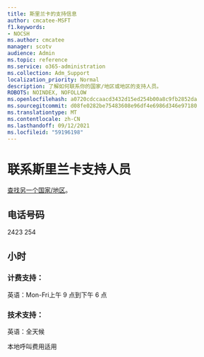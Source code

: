 ```yaml
---
title: 斯里兰卡的支持信息
author: cmcatee-MSFT
f1.keywords:
- NOCSH
ms.author: cmcatee
manager: scotv
audience: Admin
ms.topic: reference
ms.service: o365-administration
ms.collection: Adm_Support
localization_priority: Normal
description: 了解如何联系你的国家/地区或地区的支持人员。
ROBOTS: NOINDEX, NOFOLLOW
ms.openlocfilehash: a0720cdccaacd3432d15ed254b00a8c9fb2852da
ms.sourcegitcommit: d08fe0282be75483608e96df4e6986d346e97180
ms.translationtype: MT
ms.contentlocale: zh-CN
ms.lasthandoff: 09/12/2021
ms.locfileid: "59196198"
---
```

# <a name="contact-support-for-sri-lanka"></a>联系斯里兰卡支持人员

[查找另一个国家/地区](../../business-video/get-help-support.md)。

## <a name="phone-number"></a>电话号码
2423 254

## <a name="hours"></a>小时
### <a name="billing-support"></a>计费支持：

英语：Mon-Fri上午 9 点到下午 6 点

### <a name="technical-support"></a>技术支持：

英语：全天候

本地呼叫费用适用
